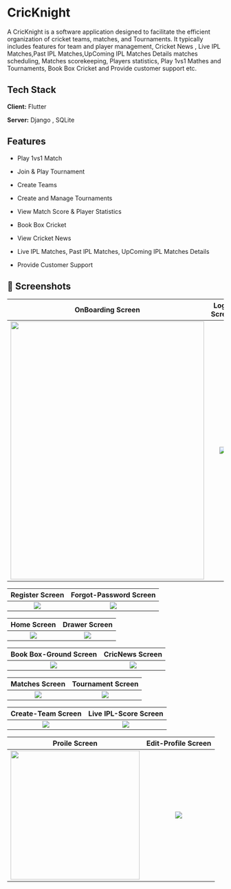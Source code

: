 
# CricKnight

A CricKnight is a software application designed to facilitate the efficient organization of cricket teams, matches, and Tournaments. It typically includes features for team and player management, Cricket News , Live IPL Matches,Past IPL Matches,UpComing IPL Matches Details matches scheduling, Matches scorekeeping, Players statistics, Play 1vs1 Mathes and Tournaments, Book Box Cricket and Provide customer support etc.




## Tech Stack

**Client:** Flutter

**Server:** Django , SQLite


## Features

- Play 1vs1 Match 

- Join & Play Tournament

- Create Teams

- Create and Manage Tournaments

- View Match Score & Player Statistics

- Book Box Cricket 

- View Cricket News

-  Live IPL Matches, Past IPL Matches, UpComing IPL Matches Details

- Provide Customer Support

## 📱 Screenshots
OnBoarding Screen  | Login Screen
:-------------------------:|:-------------------------:
<img src="https://github.com/JishanTechWhiz/CricKnights-/blob/main/assets/Project_Image/1.jpg" height="600" width="450"> |  ![](https://github.com/JishanTechWhiz/CricKnights-/blob/main/assets/Project_Image/2.png)


Register Screen  | Forgot-Password Screen
:-------------------------:|:-------------------------:
![](https://github.com/JishanTechWhiz/CricKnights-/blob/main/assets/Project_Image/3.jpg)  |  ![](https://github.com/JishanTechWhiz/CricKnights-/blob/main/assets/Project_Image/4.jpg)


Home Screen  | Drawer Screen
:-------------------------:|:-------------------------:
![](https://github.com/JishanTechWhiz/CricKnights-/blob/main/assets/Project_Image/5.jpg)  |  ![](https://github.com/JishanTechWhiz/CricKnights-/blob/main/assets/Project_Image/6.jpg)


Book Box-Ground Screen  | CricNews Screen
:-------------------------:|:-------------------------:
![](https://github.com/JishanTechWhiz/CricKnights-/blob/main/assets/Project_Image/8.jpg)  |  ![](https://github.com/JishanTechWhiz/CricKnights-/blob/main/assets/Project_Image/9.jpg)


Matches Screen  | Tournament Screen
:-------------------------:|:-------------------------:
![](https://github.com/JishanTechWhiz/CricKnights-/blob/main/assets/Project_Image/10.jpg)  |  ![](https://github.com/JishanTechWhiz/CricKnights-/blob/main/assets/Project_Image/tour.jpg)


Create-Team Screen  | Live IPL-Score Screen
:-------------------------:|:-------------------------:
![](https://github.com/JishanTechWhiz/CricKnights-/blob/main/assets/Project_Image/12.jpg)  |  ![](https://github.com/JishanTechWhiz/CricKnights-/blob/main/assets/Project_Image/ipl1.jpg)


Proile Screen  | Edit-Profile Screen
:-------------------------:|:-------------------------:
<img src="https://github.com/JishanTechWhiz/CricKnights-/blob/main/assets/Project_Image/7.jpg" width="300">  |  ![](https://github.com/JishanTechWhiz/CricKnights-/blob/main/assets/Project_Image/edit.jpg)



